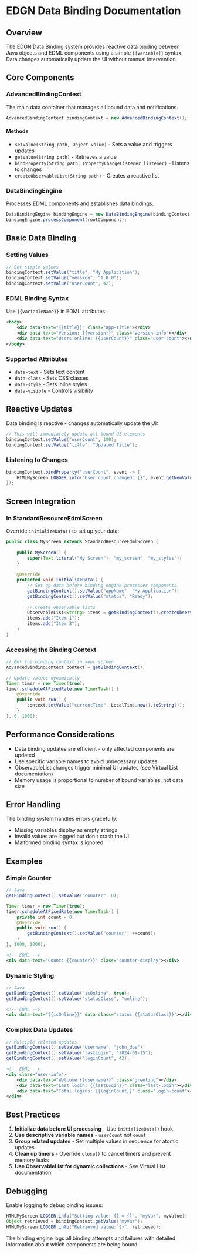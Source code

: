 # EDGN Data Binding Documentation

## Overview

The EDGN Data Binding system provides reactive data binding between Java objects and EDML components using a simple `{{variable}}` syntax. Data changes automatically update the UI without manual intervention.

## Core Components

### AdvancedBindingContext

The main data container that manages all bound data and notifications.

```java
AdvancedBindingContext bindingContext = new AdvancedBindingContext();
```

#### Methods

- `setValue(String path, Object value)` - Sets a value and triggers updates
- `getValue(String path)` - Retrieves a value
- `bindProperty(String path, PropertyChangeListener listener)` - Listens to changes
- `createObservableList(String path)` - Creates a reactive list

### DataBindingEngine

Processes EDML components and establishes data bindings.

```java
DataBindingEngine bindingEngine = new DataBindingEngine(bindingContext);
bindingEngine.processComponent(rootComponent);
```

## Basic Data Binding

### Setting Values

```java
// Set simple values
bindingContext.setValue("title", "My Application");
bindingContext.setValue("version", "1.0.0");
bindingContext.setValue("userCount", 42);
```

### EDML Binding Syntax

Use `{{variableName}}` in EDML attributes:

```xml
<body>
    <div data-text="{{title}}" class="app-title"></div>
    <div data-text="Version: {{version}}" class="version-info"></div>
    <div data-text="Users online: {{userCount}}" class="user-count"></div>
</body>
```

### Supported Attributes

- `data-text` - Sets text content
- `data-class` - Sets CSS classes
- `data-style` - Sets inline styles
- `data-visible` - Controls visibility

## Reactive Updates

Data binding is reactive - changes automatically update the UI:

```java
// This will immediately update all bound UI elements
bindingContext.setValue("userCount", 100);
bindingContext.setValue("title", "Updated Title");
```

### Listening to Changes

```java
bindingContext.bindProperty("userCount", event -> {
    HTMLMyScreen.LOGGER.info("User count changed: {}", event.getNewValue());
});
```

## Screen Integration

### In StandardResourceEdmlScreen

Override `initializeData()` to set up your data:

```java
public class MyScreen extends StandardResourceEdmlScreen {
    
    public MyScreen() {
        super(Text.literal("My Screen"), "my_screen", "my_styles");
    }
    
    @Override
    protected void initializeData() {
        // Set up data before binding engine processes components
        getBindingContext().setValue("appName", "My Application");
        getBindingContext().setValue("status", "Ready");
        
        // Create observable lists
        ObservableList<String> items = getBindingContext().createObservableList("items");
        items.add("Item 1");
        items.add("Item 2");
    }
}
```

### Accessing the Binding Context

```java
// Get the binding context in your screen
AdvancedBindingContext context = getBindingContext();

// Update values dynamically
Timer timer = new Timer(true);
timer.scheduleAtFixedRate(new TimerTask() {
    @Override
    public void run() {
        context.setValue("currentTime", LocalTime.now().toString());
    }
}, 0, 1000);
```

## Performance Considerations

- Data binding updates are efficient - only affected components are updated
- Use specific variable names to avoid unnecessary updates
- ObservableList changes trigger minimal UI updates (see Virtual List documentation)
- Memory usage is proportional to number of bound variables, not data size

## Error Handling

The binding system handles errors gracefully:

- Missing variables display as empty strings
- Invalid values are logged but don't crash the UI
- Malformed binding syntax is ignored

## Examples

### Simple Counter

```java
// Java
getBindingContext().setValue("counter", 0);

Timer timer = new Timer(true);
timer.scheduleAtFixedRate(new TimerTask() {
    private int count = 0;
    @Override
    public void run() {
        getBindingContext().setValue("counter", ++count);
    }
}, 1000, 1000);
```

```xml
<!-- EDML -->
<div data-text="Count: {{counter}}" class="counter-display"></div>
```

### Dynamic Styling

```java
// Java
getBindingContext().setValue("isOnline", true);
getBindingContext().setValue("statusClass", "online");
```

```xml
<!-- EDML -->
<div data-text="{{isOnline}}" data-class="status {{statusClass}}"></div>
```

### Complex Data Updates

```java
// Multiple related updates
getBindingContext().setValue("username", "john_doe");
getBindingContext().setValue("lastLogin", "2024-01-15");
getBindingContext().setValue("loginCount", 42);
```

```xml
<!-- EDML -->
<div class="user-info">
    <div data-text="Welcome {{username}}" class="greeting"></div>
    <div data-text="Last login: {{lastLogin}}" class="last-login"></div>
    <div data-text="Total logins: {{loginCount}}" class="login-count"></div>
</div>
```

## Best Practices

1. **Initialize data before UI processing** - Use `initializeData()` hook
2. **Use descriptive variable names** - `userCount` not `count`
3. **Group related updates** - Set multiple values in sequence for atomic updates
4. **Clean up timers** - Override `close()` to cancel timers and prevent memory leaks
5. **Use ObservableList for dynamic collections** - See Virtual List documentation

## Debugging

Enable logging to debug binding issues:

```java
HTMLMyScreen.LOGGER.info("Setting value: {} = {}", "myVar", myValue);
Object retrieved = bindingContext.getValue("myVar");
HTMLMyScreen.LOGGER.info("Retrieved value: {}", retrieved);
```

The binding engine logs all binding attempts and failures with detailed information about which components are being bound.